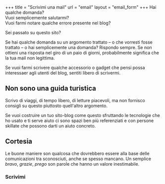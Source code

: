 +++
title = "Scrivimi una mail"
url = "email"
layout = "email_form"
+++
Hai qualche domanda?  
Vuoi semplicemente salutarmi?  
Vuoi farmi notare qualche errore presente nel blog?

Sei passato su questo sito?

Se hai qualche domanda su un argomento trattato – o che vorresti fosse trattato – o hai semplicemente una domanda?
Rispondo sempre. Se non ottieni una risposta nel giro di un paio di giorni, probabilmente significa che la tua mail non legittima.

Se vuoi farmi scrivere qualche accessorio o gadget che pensi possa interessaer agli utenti del blog, sentiti libero di scrivermi.

## Non sono una guida turistica
Scrivo di viaggi, di tempo libero, di letture piacevoli, ma non fornisco consigli su questo piuttosto quell'altro argomento.

Se vuoi costruire un tuo sito-blog come questo sfruttando le tecnologie che ho usato e ti serve aiuto ci sono spazi ben più referenziati e con persone skillate che possono darti un aiuto concreto.

## Cortesia
Le buone maniere son qualcosa che dovrebbero essere alla base delle comunicazioni tra sconosciuti, anche se spesso mancano.
Un semplice _bravo_, _grazie_, _prego_ son parole che hanno un valore inestimabile.

### Scrivimi
